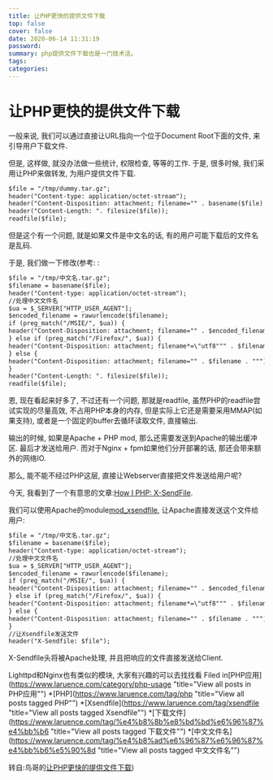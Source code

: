 ```yaml
---
title: 让PHP更快的提供文件下载
top: false
cover: false
date: 2020-06-14 11:31:19
password:
summary: php提供文件下载也是一门技术活。
tags:
categories:
---
```


# 让PHP更快的提供文件下载

一般来说, 我们可以通过直接让URL指向一个位于Document Root下面的文件, 来引导用户下载文件.

但是, 这样做, 就没办法做一些统计, 权限检查, 等等的工作.  于是,  很多时候,  我们采用让PHP来做转发, 为用户提供文件下载.
```html
$file = "/tmp/dummy.tar.gz";
header("Content-type: application/octet-stream");
header("Content-Disposition: attachment; filename="" . basename($file) . """);
header("Content-Length: ". filesize($file));
readfile($file);
```
但是这个有一个问题, 就是如果文件是中文名的话, 有的用户可能下载后的文件名是乱码.

于是, 我们做一下修改(参考: :
```html
$file = "/tmp/中文名.tar.gz";
$filename = basename($file);
header("Content-type: application/octet-stream");
//处理中文文件名
$ua = $_SERVER["HTTP_USER_AGENT"];
$encoded_filename = rawurlencode($filename);
if (preg_match("/MSIE/", $ua)) {
header("Content-Disposition: attachment; filename="" . $encoded_filename . """);
} else if (preg_match("/Firefox/", $ua)) {
header("Content-Disposition: attachment; filename*=\"utf8""" . $filename . """);
} else {
header("Content-Disposition: attachment; filename="" . $filename . """);
}
header("Content-Length: ". filesize($file));
readfile($file);
```
恩, 现在看起来好多了, 不过还有一个问题,  那就是readfile,  虽然PHP的readfile尝试实现的尽量高效, 不占用PHP本身的内存, 但是实际上它还是需要采用MMAP(如果支持), 或者是一个固定的buffer去循环读取文件, 直接输出.

输出的时候, 如果是Apache + PHP mod, 那么还需要发送到Apache的输出缓冲区. 最后才发送给用户. 而对于Nginx + fpm如果他们分开部署的话, 那还会带来额外的网络IO.

那么, 能不能不经过PHP这层, 直接让Webserver直接把文件发送给用户呢?

今天, 我看到了一个有意思的文章:[How I PHP: X-SendFile](http://www.jasny.net/articles/how-i-php-x-sendfile/ "").

我们可以使用Apache的module[mod_xsendfile](https://tn123.org/mod_xsendfile/ ""), 让Apache直接发送这个文件给用户:
```html
$file = "/tmp/中文名.tar.gz";
$filename = basename($file);
header("Content-type: application/octet-stream");
//处理中文文件名
$ua = $_SERVER["HTTP_USER_AGENT"];
$encoded_filename = rawurlencode($filename);
if (preg_match("/MSIE/", $ua)) {
header("Content-Disposition: attachment; filename="" . $encoded_filename . """);
} else if (preg_match("/Firefox/", $ua)) {
header("Content-Disposition: attachment; filename*=\"utf8""" . $filename . """);
} else {
header("Content-Disposition: attachment; filename="" . $filename . """);
}
//让Xsendfile发送文件
header("X-Sendfile: $file");
```
X-Sendfile头将被Apache处理, 并且把响应的文件直接发送给Client.

Lighttpd和Nginx也有类似的模块,  大家有兴趣的可以去找找看
Filed in[PHP应用](https://www.laruence.com/category/php-usage "title="View all posts in PHP应用"")				*[PHP](https://www.laruence.com/tag/php "title="View all posts tagged PHP"")
*[Xsendfile](https://www.laruence.com/tag/xsendfile "title="View all posts tagged Xsendfile"")
*[下载文件](https://www.laruence.com/tag/%e4%b8%8b%e8%bd%bd%e6%96%87%e4%bb%b6 "title="View all posts tagged 下载文件"")
*[中文文件名](https://www.laruence.com/tag/%e4%b8%ad%e6%96%87%e6%96%87%e4%bb%b6%e5%90%8d "title="View all posts tagged 中文文件名"")

转自:鸟哥的[让PHP更快的提供文件下载]())
